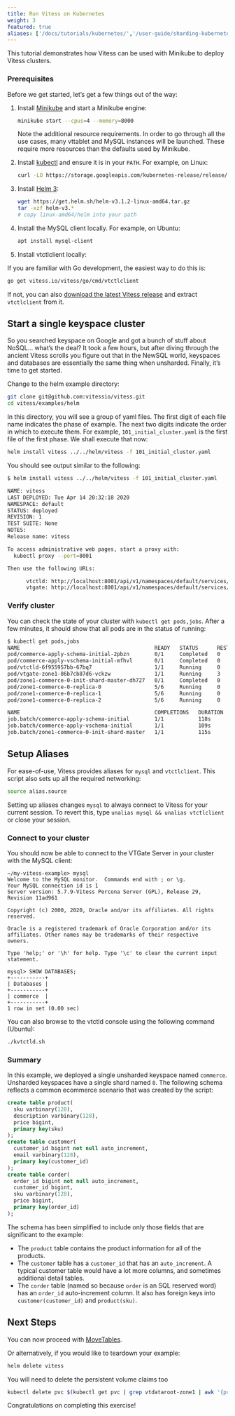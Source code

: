 ```yaml
---
title: Run Vitess on Kubernetes
weight: 3
featured: true
aliases: ['/docs/tutorials/kubernetes/','/user-guide/sharding-kubernetes.html', '/docs/get-started/scaleway/']
---
```


This tutorial demonstrates how Vitess can be used with Minikube to deploy Vitess clusters.

### Prerequisites

Before we get started, let’s get a few things out of the way:

1. Install [Minikube](https://kubernetes.io/docs/tasks/tools/install-minikube/) and start a Minikube engine:

    ```bash
    minikube start --cpus=4 --memory=8000
    ```

    Note the additional resource requirements. In order to go through all the use cases, many vttablet and MySQL instances will be launched. These require more resources than the defaults used by Minikube.

1. Install [kubectl](https://kubernetes.io/docs/tasks/tools/install-kubectl/) and ensure it is in your `PATH`. For example, on Linux:

    ```bash
    curl -LO https://storage.googleapis.com/kubernetes-release/release/`curl -s https://storage.googleapis.com/kubernetes-release/release/stable.txt`/bin/linux/amd64/kubectl
    ```

1. Install [Helm 3](https://helm.sh/):

    ```bash
    wget https://get.helm.sh/helm-v3.1.2-linux-amd64.tar.gz
    tar -xzf helm-v3.*
    # copy linux-amd64/helm into your path
    ```

1. Install the MySQL client locally. For example, on Ubuntu:

    ```bash
    apt install mysql-client
    ```

1. Install vtctlclient locally:

If you are familiar with Go development, the easiest way to do this is:
```bash
go get vitess.io/vitess/go/cmd/vtctlclient
```

If not, you can also [download the latest Vitess release](https://github.com/vitessio/vitess/releases) and extract `vtctlclient` from it.

## Start a single keyspace cluster

So you searched keyspace on Google and got a bunch of stuff about NoSQL… what’s the deal? It took a few hours, but after diving through the ancient Vitess scrolls you figure out that in the NewSQL world, keyspaces and databases are essentially the same thing when unsharded. Finally, it’s time to get started.

Change to the helm example directory:

```sh
git clone git@github.com:vitessio/vitess.git
cd vitess/examples/helm
```

In this directory, you will see a group of yaml files. The first digit of each file name indicates the phase of example. The next two digits indicate the order in which to execute them. For example, `101_initial_cluster.yaml` is the first file of the first phase. We shall execute that now:

```sh
helm install vitess ../../helm/vitess -f 101_initial_cluster.yaml
```

You should see output similar to the following:

```sh
$ helm install vitess ../../helm/vitess -f 101_initial_cluster.yaml

NAME: vitess
LAST DEPLOYED: Tue Apr 14 20:32:18 2020
NAMESPACE: default
STATUS: deployed
REVISION: 1
TEST SUITE: None
NOTES:
Release name: vitess

To access administrative web pages, start a proxy with:
  kubectl proxy --port=8001

Then use the following URLs:

      vtctld: http://localhost:8001/api/v1/namespaces/default/services/vtctld:web/proxy/app/
      vtgate: http://localhost:8001/api/v1/namespaces/default/services/vtgate-zone1:web/proxy/

```

### Verify cluster

You can check the state of your cluster with `kubectl get pods,jobs`. After a few minutes, it should show that all pods are in the status of running:

```sh
$ kubectl get pods,jobs
NAME                                           READY   STATUS      RESTARTS   AGE
pod/commerce-apply-schema-initial-2pbzn        0/1     Completed   0          2m44s
pod/commerce-apply-vschema-initial-mfhvl       0/1     Completed   0          2m44s
pod/vtctld-6f955957bb-67bq7                    1/1     Running     0          2m44s
pod/vtgate-zone1-86b7cb87d6-vckzw              1/1     Running     3          2m44s
pod/zone1-commerce-0-init-shard-master-dh727   0/1     Completed   0          2m44s
pod/zone1-commerce-0-replica-0                 5/6     Running     0          2m44s
pod/zone1-commerce-0-replica-1                 5/6     Running     0          2m44s
pod/zone1-commerce-0-replica-2                 5/6     Running     0          2m44s

NAME                                           COMPLETIONS   DURATION   AGE
job.batch/commerce-apply-schema-initial        1/1           118s       2m44s
job.batch/commerce-apply-vschema-initial       1/1           109s       2m44s
job.batch/zone1-commerce-0-init-shard-master   1/1           115s       2m44s
```

## Setup Aliases

For ease-of-use, Vitess provides aliases for `mysql` and `vtctlclient`. This script also sets up all the required networking:

```bash
source alias.source
```

Setting up aliases changes `mysql` to always connect to Vitess for your current session. To revert this, type `unalias mysql && unalias vtctlclient` or close your session.

### Connect to your cluster

You should now be able to connect to the VTGate Server in your cluster with the MySQL client:

```text
~/my-vitess-example> mysql
Welcome to the MySQL monitor.  Commands end with ; or \g.
Your MySQL connection id is 1
Server version: 5.7.9-Vitess Percona Server (GPL), Release 29, Revision 11ad961

Copyright (c) 2000, 2020, Oracle and/or its affiliates. All rights reserved.

Oracle is a registered trademark of Oracle Corporation and/or its
affiliates. Other names may be trademarks of their respective
owners.

Type 'help;' or '\h' for help. Type '\c' to clear the current input statement.

mysql> SHOW DATABASES;
+-----------+
| Databases |
+-----------+
| commerce  |
+-----------+
1 row in set (0.00 sec)
```

You can also browse to the vtctld console using the following command (Ubuntu):

``` sh
./kvtctld.sh
```

### Summary

In this example, we deployed a single unsharded keyspace named `commerce`. Unsharded keyspaces have a single shard named `0`. The following schema reflects a common ecommerce scenario that was created by the script:

``` sql
create table product(
  sku varbinary(128),
  description varbinary(128),
  price bigint,
  primary key(sku)
);
create table customer(
  customer_id bigint not null auto_increment,
  email varbinary(128),
  primary key(customer_id)
);
create table corder(
  order_id bigint not null auto_increment,
  customer_id bigint,
  sku varbinary(128),
  price bigint,
  primary key(order_id)
);
```

The schema has been simplified to include only those fields that are significant to the example:

* The `product` table contains the product information for all of the products.
* The `customer` table has a `customer_id` that has an `auto_increment`. A typical customer table would have a lot more columns, and sometimes additional detail tables.
* The `corder` table (named so because `order` is an SQL reserved word) has an `order_id` auto-increment column. It also has foreign keys into `customer(customer_id)` and `product(sku)`.

## Next Steps

You can now proceed with [MoveTables](../../user-guides/move-tables).

Or alternatively, if you would like to teardown your example:

```sh
helm delete vitess
```

You will need to delete the persistent volume claims too

```sh
kubectl delete pvc $(kubectl get pvc | grep vtdataroot-zone1 | awk '{print $1}')
```

Congratulations on completing this exercise!